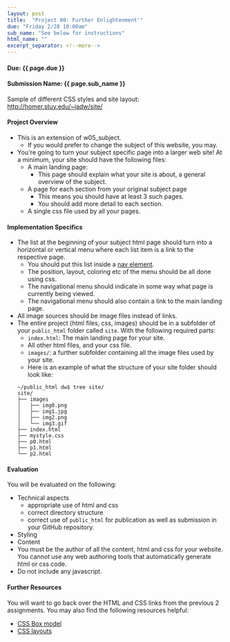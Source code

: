```yaml
---
layout: post
title:  "Project 00: Further Enlightenment'"
due: "Friday 2/28 10:00am"
sub_name: "See below for instructions"
html_name: ""
excerpt_separator: <!--more-->
---
```


#### Due: {{ page.due }}
#### Submission Name: {{ page.sub_name }}
<!--
#### Stuy server link: http://homer.stuy.edu/~YOUR_USERNAME/{{ page.sub_name }}
-->
Sample of different CSS styles and site layout: <http://homer.stuy.edu/~jadw/site/>

#### Project Overview
* This is an extension of w05_subject.
  - If you would prefer to change the subject of this website, you may.
* You're going to turn your subject specific page into a larger web site! At a minimum, your site should have the following files:
  - A main landing page:
    - This page should explain what your site is about, a general overview of the subject.
  - A page for each section from your original subject page
    - This means you should have at least 3 such pages.
    - You should add more detail to each section.
  - A single css file used by all your pages.

#### Implementation Specifics
* The list at the beginning of your subject html page should turn into a horizontal or vertical menu where each list item is a link to the respective page.
  - You should put this list inside a [nav element](https://developer.mozilla.org/en-US/docs/Web/HTML/Element/nav).
  - The position, layout, coloring etc of the menu should be all done using css.
  - The navigational menu should indicate in some way what page is currently being viewed.
  - The navigational menu should also contain a link to the main landing page.
* All image sources should be image files instead of links.
* The entire project (html files, css, images) should be in a subfolder of your `public_html` folder called `site`. With the following required parts:
  - `index.html`: The main landing page for your site.
  - All other html files, and your css file.
  - `images/`: a further subfolder containing all the image files used by your site.
  - Here is an example of what the structure of your site folder should look like:
  ```
  ~/public_html dw$ tree site/
  site/
  ├── images
  │   ├── img0.png
  │   ├── img1.jpg
  │   ├── img2.png
  │   └── img3.gif
  ├── index.html
  ├── mystyle.css
  ├── p0.html
  ├── p1.html
  └── p2.html
  ```

#### Evaluation
You will be evaluated on the following:
- Technical aspects
  - appropriate use of html and css
  - correct directory structure
  - correct use of `public_html` for publication as well as submission in your GitHub repository.
- Styling
- Content
- You must be the author of all the content, html and css for your website. You cannot use any web authoring tools that automatically generate html or css code.
-  Do not include any javascript.

#### Further Resources
You will want to go back over the HTML and CSS links from the previous 2 assignments. You may also find the following resources helpful:
  * [CSS Box model](https://developer.mozilla.org/en-US/docs/Learn/CSS/Building_blocks/The_box_model)
  * [CSS layouts](https://developer.mozilla.org/en-US/docs/Learn/CSS/CSS_layout/Introduction)
